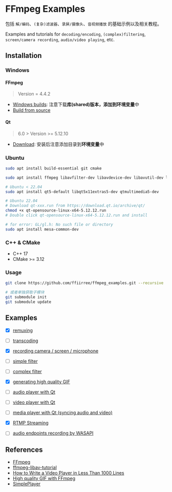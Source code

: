# FFmpeg Examples

包括 `解/编码`、`(复杂)滤波器`、`录屏/摄像头`、`音视频播放` 的基础示例以及相关教程。

Examples and tutorials for `decoding/encoding`, `(complex)filtering`, `screen/camera recording`, `audio/video playing`, etc.

## Installation

### Windows

#### FFmpeg

> Version = 4.4.2

- [Windows builds](https://www.ffmpeg.org/download.html#build-windows): 注意下载**库(shared)**版本，添加到**环境变量**中
- [Build from source](/compile_on_windows.md)

#### Qt

> 6.0 > Version >= 5.12.10

- [Download](https://download.qt.io/archive/qt/): 安装后注意添加目录到**环境变量**中

### Ubuntu

```bash
sudo apt install build-essential git cmake

sudo apt install ffmpeg libavfilter-dev libavdevice-dev libavutil-dev libavformat-dev libswresample-dev libswscale-dev

# Ubuntu < 22.04
sudo apt install qt5-default libqt5x11extras5-dev qtmultimedia5-dev 

# Ubuntu 22.04
# Download qt-xxx.run from https://download.qt.io/archive/qt/
chmod +x qt-opensource-linux-x64-5.12.12.run
# Double click qt-opensource-linux-x64-5.12.12.run and install

# for error: GL/gl.h: No such file or directory
sudo apt install mesa-common-dev
```

### C++ & CMake

- C++ 17
- CMake >= 3.12

### Usage

```bash
git clone https://github.com/ffiirree/ffmpeg_examples.git --recursive

# 或者单独获取子模块
git submodule init
git submodule update
```

## Examples

- [x] [remuxing](/01_remuxing/README.md)
- [ ] [transcoding](/02_transcoding/README.md)
- [x] [recording camera / screen / microphone](/03_recording/README.md)
- [ ] [simple filter](/04_simple_filters/README.md)
- [ ] [complex filter](/05_complex_filter/README.md)
- [x] [generating high quality GIF](/06_gen_gif/README.md)
- [ ] [audio player with Qt](/07_audio_player/README.md)
- [ ] [video player with Qt](/08_video_player/README.md)
- [ ] [media player with Qt (syncing audio and video)](/09_media_player/README.md)
- [x] [RTMP Streaming](/10_streaming/README.md)
- [ ] [audio endpoints recording by WASAPI](/11_audio_wasapi)


## References

- [FFmpeg](https://ffmpeg.org/)
- [ffmpeg-libav-tutorial](https://github.com/leandromoreira/ffmpeg-libav-tutorial)
- [How to Write a Video Player in Less Than 1000 Lines](http://dranger.com/ffmpeg/)
- [High quality GIF with FFmpeg](http://blog.pkh.me/p/21-high-quality-gif-with-ffmpeg.html)
- [SimplePlayer](https://www.cnblogs.com/TaigaCon/)